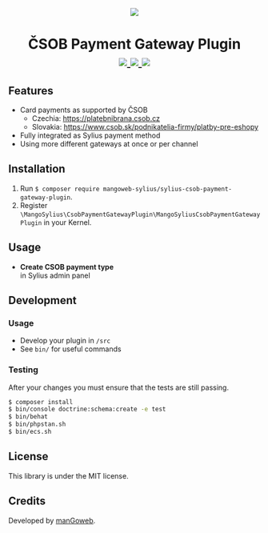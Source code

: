 <p align="center">
    <a href="https://www.mangoweb.cz/en/" target="_blank">
        <img src="https://avatars0.githubusercontent.com/u/38423357?s=200&v=4"/>
    </a>
</p>
<h1 align="center">
ČSOB Payment Gateway Plugin
<br />
        <a href="https://packagist.org/packages/mangoweb-sylius/sylius-csob-payment-gateway-plugin" title="License" target="_blank">
            <img src="https://img.shields.io/packagist/l/mangoweb-sylius/sylius-csob-payment-gateway-plugin.svg" />
        </a>
        <a href="https://packagist.org/packages/mangoweb-sylius/sylius-csob-payment-gateway-plugin" title="Version" target="_blank">
            <img src="https://img.shields.io/packagist/v/mangoweb-sylius/sylius-csob-payment-gateway-plugin.svg" />
        </a>
        <a href="https://travis-ci.org/mangoweb-sylius/SyliusCsobPaymentGatewayPlugin" title="Build status" target="_blank">
            <img src="https://img.shields.io/travis/mangoweb-sylius/SyliusCsobPaymentGatewayPlugin/master.svg" />
        </a>
</h1>

## Features

* Card payments as supported by ČSOB
  * Czechia: https://platebnibrana.csob.cz
  * Slovakia: https://www.csob.sk/podnikatelia-firmy/platby-pre-eshopy
* Fully integrated as Sylius payment method
* Using more different gateways at once or per channel

## Installation

1. Run `$ composer require mangoweb-sylius/sylius-csob-payment-gateway-plugin`.
2. Register `\MangoSylius\CsobPaymentGatewayPlugin\MangoSyliusCsobPaymentGatewayPlugin` in your Kernel.

## Usage

* <b>Create CSOB payment type</b><br>in Sylius admin panel<br>

## Development

### Usage

- Develop your plugin in `/src`
- See `bin/` for useful commands

### Testing

After your changes you must ensure that the tests are still passing.

```bash
$ composer install
$ bin/console doctrine:schema:create -e test
$ bin/behat
$ bin/phpstan.sh
$ bin/ecs.sh
```

License
-------
This library is under the MIT license.

Credits
-------
Developed by [manGoweb](https://www.mangoweb.eu/).
